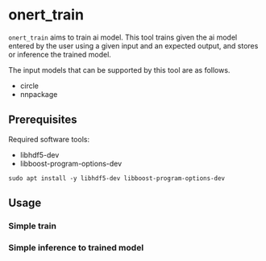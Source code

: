 # onert_train

`onert_train` aims to train ai model. This tool trains given the ai model entered by the user using a given input and an  expected output, and stores or inference the trained model.

The input models that can be supported by this tool are as follows.
- circle
- nnpackage

## Prerequisites

Required software tools:
  - libhdf5-dev
  - libboost-program-options-dev

```
sudo apt install -y libhdf5-dev libboost-program-options-dev
```

## Usage

### Simple train

### Simple inference to trained model
